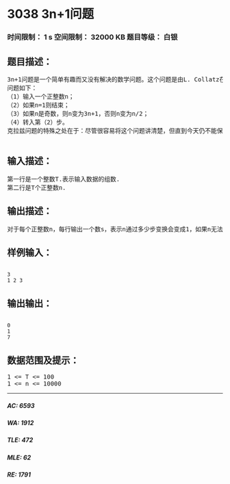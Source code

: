 # 3038 3n+1问题   
### 时间限制： 1 s     空间限制： 32000 KB     题目等级： 白银  
## 题目描述：  

<pre>
3n+1问题是一个简单有趣而又没有解决的数学问题。这个问题是由L. Collatz在1937年提出的。克拉兹问题（Collatz problem）也被叫做hailstone问题、3n+1问题、Hasse算法问题、Kakutani算法问题、Thwaites猜想或者Ulam问题。
问题如下：
（1）输入一个正整数n；
（2）如果n=1则结束；
（3）如果n是奇数，则n变为3n+1，否则n变为n/2；
（4）转入第（2）步。
克拉兹问题的特殊之处在于：尽管很容易将这个问题讲清楚，但直到今天仍不能保证这个问题的算法对所有可能的输入都有效——即至今没有人证明对所有的正整数该过程都终止。
 
</pre>
  
  
## 输入描述：  

<pre>
第一行是一个整数T.表示输入数据的组数.
第二行是T个正整数n.
</pre>
  
  
## 输出描述：  

<pre>
对于每个正整数n，每行输出一个数s，表示n通过多少步变换会变成1，如果n无法变成1，则输出-1.
</pre>
  
  
## 样例输入：  

<pre><code>
3
1 2 3
</code></pre>
  
  
## 输出输出：  

<pre><code>
0
1
7
</code></pre>
  
  
## 数据范围及提示：  

<pre>
1 <= T <= 100
1 <= n <= 10000
</pre>
  
  
***  

##### AC: 6593  
##### WA: 1912  
##### TLE: 472  
##### MLE: 62  
##### RE: 1791  

